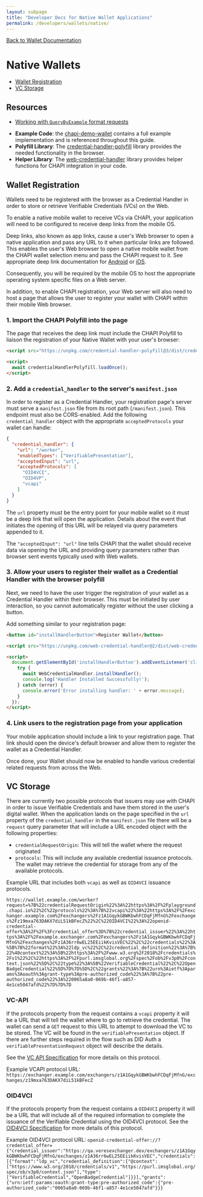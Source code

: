 ```yaml
---
layout: subpage
title: "Developer Docs for Native Wallet Applications"
permalink: /developers/wallets/native/
---
```


[Back to Wallet Documentation](../)

# Native Wallets

* [Wallet Registration](#wallet-registration)
* [VC Storage](#vc-storage)

## Resources

* [Working with `QueryByExample` format requests](querybyexample)
- **Example Code**: the [chapi-demo-wallet](https://github.com/credential-handler/chapi-demo-wallet) contains a full example implementation and is referenced throughout this guide.
- **Polyfill Library**: The [credential-handler-polyfill](https://github.com/credential-handler/credential-handler-polyfill) library provides the needed functionality in the browser.
- **Helper Library**: The [web-credential-handler](https://github.com/credential-handler/web-credential-handler) library provides helper functions for CHAPI integration in your code.


## Wallet Registration

Wallets need to be registered with the browser as a Credential Handler in order to store or retrieve Verifiable Credentials (VCs) on the Web.

To enable a native mobile wallet to receive VCs via CHAPI, your application will need to be configured to receive deep links from the mobile OS.

Deep links, also known as app links, cause a user's Web browser to open a native application and pass any URL to it when particular links are followed. This enables the user's Web browser to open a native mobile wallet from the CHAPI wallet selection menu and pass the CHAPI request to it. See appropriate deep link documentation for [Android](https://developer.android.com/training/app-links/deep-linking) or [iOS](https://developer.apple.com/documentation/xcode/allowing-apps-and-websites-to-link-to-your-content?language=objc).

Consequently, you will be required by the mobile OS to host the appropriate operating system specific files on a Web server.

In addition, to enable CHAPI registration, your Web server will also need to host a page that allows the user to register your wallet with CHAPI within their mobile Web browser.

### 1. Import the CHAPI Polyfill into the page

The page that receives the deep link must include the CHAPI Polyfill to liaison
the registration of your Native Wallet with your user's browser:

```html
<script src="https://unpkg.com/credential-handler-polyfill@3/dist/credential-handler-polyfill.min.js"></script>

<script>
  await credentialHandlerPolyfill.loadOnce();
</script>
```

### 2. Add a `credential_handler` to the server's `manifest.json`

In order to register as a Credential Handler, your registration page's server must serve a `manifest.json` file from its root path (`/manifest.json`). This endpoint must also be CORS-enabled. Add the following `credential_handler` object with the appropriate `acceptedProtocols` your wallet can handle:

```json
{
  "credential_handler": {
    "url": "/worker",
    "enabledTypes": ["VerifiablePresentation"],
    "acceptedInput": "url",
    "acceptedProtocols": [
      "OID4VCI",
      "OID4VP",
      "vcapi"
    ]
  }
}
```

The `url` property must be the entry point for your mobile wallet so it must be a deep link that will open the application. Details about the event that initiates the opening of this URL will be relayed via query parameters appended to it.

The `"acceptedInput": "url"` line tells CHAPI that the wallet should receive data via opening the URL and providing query parameters rather than browser sent events typically used with Web wallets.

### 3. Allow your users to register their wallet as a Credential Handler with the browser polyfill

Next, we need to have the user trigger the registration of your wallet as a Credential Handler within their browser. This must be initiated by user interaction, so you cannot automatically register without the user clicking a button.

Add something similar to your registration page:

```html
<button id="installHandlerButton">Register Wallet</button>

<script src="https://unpkg.com/web-credential-handler@2/dist/web-credential-handler.min.js"></script>

<script>
  document.getElementById('installHandlerButton').addEventListener('click', async function() {
    try {
      await WebCredentialHandler.installHandler();
      console.log('Handler Installed Successfully!');
    } catch (error) {
      console.error('Error installing handler: ' + error.message);
    }
  });
</script>
```

### 4. Link users to the registration page from your application

Your mobile application should include a link to your registration page. That link should open the device's default browser and allow them to register the wallet as a Credential Handler.

Once done, your Wallet should now be enabled to handle various credential related requests from across the Web.

## VC Storage

There are currently two possible protocols that issuers may use with CHAPI in order to issue Verifiable Credentials and have them stored in the user's digital wallet. When the application lands on the page specified in the `url` property of the `credential_handler` in the `manifest.json` file there will be a `request` query parameter that will include a URL encoded object with the following properties:

- `credentialRequestOrigin`: This will tell the wallet where the request originated
- `protocols`: This will include any available credential issuance protocols. The wallet may retrieve the credential for storage from any of the available protocols.

Example URL that includes both `vcapi` as well as `OID4VCI` issuance protocols.

`https://wallet.example.com/worker?request=%7B%22credentialRequestOrigin%22%3A%22https%3A%2F%2Fplayground.chapi.io%22%2C%22protocols%22%3A%7B%22vcapi%22%3A%22https%3A%2F%2Fexchanger.example.com%2Fexchangers%2Fz1A1GqykGBWKbwhFCDqFjMfnG%2Fexchanges%2Fz19mxa763DAKX7diL51kBFecZ%22%2C%22OID4VCI%22%3A%22openid-credential-offer%3A%2F%2F%3Fcredential_offer%3D%7B%22credential_issuer%22%3A%22https%3A%2F%2Fexample.exchanger.com%2Fexchangers%2Fz1A1GqykGBWKbwhFCDqFjMfnG%2Fexchanges%2Fz1A36rr6wEL25EEiikKvisVEC%22%2C%22credentials%22%3A%5B%7B%22format%22%3A%22ldp_vc%22%2C%22credential_definition%22%3A%7B%22%40context%22%3A%5B%22https%3A%2F%2Fwww.w3.org%2F2018%2Fcredentials%2Fv1%22%2C%22https%3A%2F%2Fpurl.imsglobal.org%2Fspec%2Fob%2Fv3p0%2Fcontext.json%22%5D%2C%22type%22%3A%5B%22VerifiableCredential%22%2C%22OpenBadgeCredential%22%5D%7D%7D%5D%2C%22grants%22%3A%7B%22urn%3Aietf%3Aparams%3Aoauth%3Agrant-type%3Apre-authorized_code%22%3A%7B%22pre-authorized_code%22%3A%220065a8a0-069b-46f1-a857-4e1ce5047afd%22%7D%7D%7D`


### VC-API

If the protocols property from the request contains a `vcapi` property it will be a URL that will tell the wallet where to go to retrieve the credential. The wallet can send a `GET` request to this URL to attempt to download the VC to be stored. The VC will be found in the `verifiablePresentation` object. If there are further steps required in the flow such as DID Auth a `verifiablePresentationRequest` object will describe the details. 

See the [VC API Specification](https://w3c-ccg.github.io/vc-api/) for more details on this protocol.

Example VCAPI protocol URL:
`https://exchanger.example.com/exchangers/z1A1GqykGBWKbwhFCDqFjMfnG/exchanges/z19mxa763DAKX7diL51kBFecZ`

### OID4VCI

If the protocols property from the request contains a `OID4VCI` property it will be a URL that will include all of the required information to complete the issuance of the Verifiable Credential using the OID4VCI protocol. See the [OID4VCI Specification](https://openid.net/specs/openid-4-verifiable-credential-issuance-1_0.html) for more details of this protocol.

Example OID4VCI protocol URL:
`openid-credential-offer://?credential_offer={"credential_issuer":"https://qa.veresexchanger.dev/exchangers/z1A1GqykGBWKbwhFCDqFjMfnG/exchanges/z1A36rr6wEL25EEiikKvisVEC","credentials":[{"format":"ldp_vc","credential_definition":{"@context":["https://www.w3.org/2018/credentials/v1","https://purl.imsglobal.org/spec/ob/v3p0/context.json"],"type":["VerifiableCredential","OpenBadgeCredential"]}}],"grants":{"urn:ietf:params:oauth:grant-type:pre-authorized_code":{"pre-authorized_code":"0065a8a0-069b-46f1-a857-4e1ce5047afd"}}}`
